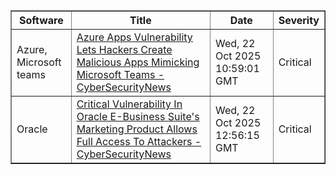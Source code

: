 <table border="1" style="width:100%; border-collapse: collapse;">
<thead>
<tr>
<th>Software</th>
<th>Title</th>
<th>Date</th>
<th>Severity</th>
</tr>
</thead>
<tbody><tr>
<td>Azure, Microsoft teams</td>
<td><a href="https://news.google.com/rss/articles/CBMiZkFVX3lxTE1wX09fMWFQMmUxeXdhTTJHNXFQVHdCYzctaDhUd2kwMFBQZzBDT0xWeWcyYU4tUEx5OWFnWHNNYVY1QnUwSHVIRmhSODRpU29fb1dad2pLQ2RWSW5TcElWWnFuQWFEd9IBa0FVX3lxTE40eHFaVmUxa2l1N0F0QkdDX3R3aXJBRE9Nckl2b2ZkdmhSamptQ3RYWlhnX1NrQ2IwOGUtbDNzUFllelVoZUlIUy1zcWtIQW5pV1N0NzFPeHc2LThScVpBbngxc21zUWtuUXlJ?oc=5">Azure Apps Vulnerability Lets Hackers Create Malicious Apps Mimicking Microsoft Teams - CyberSecurityNews</a></td>
<td>Wed, 22 Oct 2025 10:59:01 GMT</td>
<td>Critical</td>
</tr>
<tr>
<td>Oracle</td>
<td><a href="https://news.google.com/rss/articles/CBMid0FVX3lxTE9tME8yQ0xLQWFEVVRyUU94V201VFpjQXB1YXNBT0FGMFJONlNKd0tCNGtUdkZ3MGwwV013M3ZWN01HRWVUeDJLX09FRUlNVFRzMzktNElHUDlHSHNpQU1SaTd4OHhxYnhjNVhZcUNySV9HaEpfanZr0gF8QVVfeXFMT0gtQ0x5UVhOenk1a1A5VWgtN2ppS2tNQTI4OTZjdm5tYmg1RUhNVjFIR3psTHZrY0pCbHI0Si1sWlZUR1dMTGpzbHk5UjZubU9XN3l2SWFCU3g4SHlGQ1cxY2Rsd2FldDh0QVBiU1lULWpFbW4yZkhDVWxnTQ?oc=5">Critical Vulnerability In Oracle E-Business Suite's Marketing Product Allows Full Access To Attackers - CyberSecurityNews</a></td>
<td>Wed, 22 Oct 2025 12:56:15 GMT</td>
<td>Critical</td>
</tr>
</tbody>
</table>